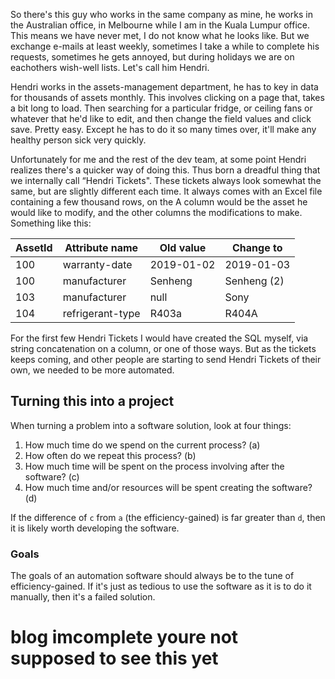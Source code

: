 So there's this guy who works in the same company as mine, he works in the Australian office, in Melbourne while I am in the Kuala Lumpur office. This means we have never met, I do not know what he looks like. But we exchange e-mails at least weekly, sometimes I take a while to complete his requests, sometimes he gets annoyed, but during holidays we are on eachothers wish-well lists. Let's call him Hendri. 

Hendri works in the assets-management department, he has to key in data for thousands of assets monthly. This involves clicking on a page that, takes a bit long to load. Then searching for a particular fridge, or ceiling fans or whatever that he'd like to edit, and then change the field values and click save. Pretty easy. Except he has to do it so many times over, it'll make any healthy person sick very quickly. 

Unfortunately for me and the rest of the dev team, at some point Hendri realizes there's a quicker way of doing this. Thus born a dreadful thing that we internally call “Hendri Tickets". These tickets always look somewhat the same, but are slightly different each time. It always comes with an Excel file containing a few thousand rows, on the A column would be the asset he would like to modify, and the other columns the modifications to make. Something like this:

| AssetId | Attribute name | Old value | Change to |
| --- | --- | --- | --- |
| 100 | warranty-date | 2019-01-02 | 2019-01-03
| 100 | manufacturer | Senheng | Senheng (2) |
| 103 | manufacturer | null | Sony |
| 104 | refrigerant-type | R403a | R404A |

For the first few Hendri Tickets I would have created the SQL myself, via string concatenation on a column, or one of those ways. But as the tickets keeps coming, and other people are starting to send Hendri Tickets of their own, we needed to be more automated. 

## Turning this into a project

When turning a problem into a software solution, look at four things:

1. How much time do we spend on the current process? (a)
2. How often do we repeat this process? (b)
2. How much time will be spent on the process involving after the software? (c)
3. How much time and/or resources will be spent creating the software? (d)

If the difference of `c` from `a` (the efficiency-gained) is far greater than `d`, then it is likely worth developing the software. 

### Goals

The goals of an automation software should always be to the tune of efficiency-gained. If it's just as tedious to use the software as it is to do it manually, then it's a failed solution. 


# blog imcomplete youre not supposed to see this yet